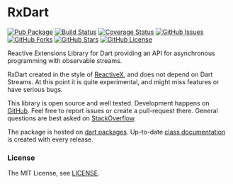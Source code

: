 RxDart
======

[![Pub Package](https://img.shields.io/pub/v/data.svg)](https://pub.dartlang.org/packages/rx)
[![Build Status](https://travis-ci.org/renggli/dart-data.svg)](https://travis-ci.org/renggli/dart-rx)
[![Coverage Status](https://coveralls.io/repos/renggli/dart-data/badge.svg)](https://coveralls.io/r/renggli/dart-rx)
[![GitHub Issues](https://img.shields.io/github/issues/renggli/dart-data.svg)](https://github.com/renggli/dart-rx/issues)
[![GitHub Forks](https://img.shields.io/github/forks/renggli/dart-data.svg)](https://github.com/renggli/dart-rx/network)
[![GitHub Stars](https://img.shields.io/github/stars/renggli/dart-data.svg)](https://github.com/renggli/dart-rx/stargazers)
[![GitHub License](https://img.shields.io/badge/license-MIT-blue.svg)](https://raw.githubusercontent.com/renggli/dart-rx/master/LICENSE)

Reactive Extensions Library for Dart providing an API for asynchronous programming with observable streams.

RxDart created in the style of [ReactiveX](http://reactivex.io/), and does not depend on Dart Streams. At this point it is quite experimental, and might miss features or have serious bugs.

This library is open source and well tested. Development happens on [GitHub](http://github.com/renggli/dart-data). Feel free to report issues or create a pull-request there. General questions are best asked on [StackOverflow](http://stackoverflow.com/questions/tagged/data+dart).

The package is hosted on [dart packages](https://pub.dartlang.org/packages/rx). Up-to-date [class documentation](https://pub.dartlang.org/documentation/rx/latest/) is created with every release.

### License

The MIT License, see [LICENSE](https://github.com/renggli/dart-rx/raw/master/LICENSE).